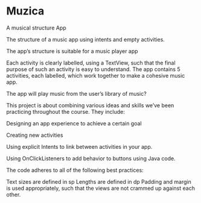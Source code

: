 # Muzica
A musical structure App

The structure of a music app using intents and empty activities.

The app’s structure is suitable for a music player app

Each activity is clearly labelled, using a TextView, such that the final purpose of such an activity is easy to understand.
The app contains 5 activities, each labelled, which work together to make a cohesive music app.

The app will play music from the user’s library of music? 

This project is about combining various ideas and skills we’ve been practicing throughout the course. They include:

Designing an app experience to achieve a certain goal

Creating new activities

Using explicit Intents to link between activities in your app.

Using OnClickListeners to add behavior to buttons using Java code.

The code adheres to all of the following best practices:

Text sizes are defined in sp
Lengths are defined in dp
Padding and margin is used appropriately, such that the views are not crammed up against each other.
